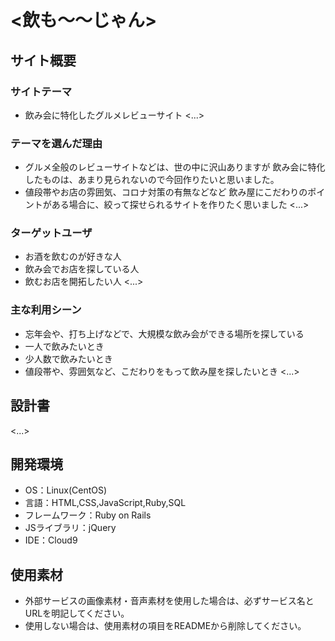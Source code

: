 # <飲も～～じゃん>

## サイト概要
### サイトテーマ
- 飲み会に特化したグルメレビューサイト
<...>

### テーマを選んだ理由
- グルメ全般のレビューサイトなどは、世の中に沢山ありますが  飲み会に特化したものは、あまり見られないので今回作りたいと思いました。
- 値段帯やお店の雰囲気、コロナ対策の有無などなど  飲み屋にこだわりのポイントがある場合に、絞って探せられるサイトを作りたく思いました
<...>

### ターゲットユーザ
- お酒を飲むのが好きな人
- 飲み会でお店を探している人
- 飲むお店を開拓したい人
<...>

### 主な利用シーン
- 忘年会や、打ち上げなどで、大規模な飲み会ができる場所を探している
- 一人で飲みたいとき
- 少人数で飲みたいとき
- 値段帯や、雰囲気など、こだわりをもって飲み屋を探したいとき
<...>

## 設計書
<...>

## 開発環境
- OS：Linux(CentOS)
- 言語：HTML,CSS,JavaScript,Ruby,SQL
- フレームワーク：Ruby on Rails
- JSライブラリ：jQuery
- IDE：Cloud9

## 使用素材
- 外部サービスの画像素材・音声素材を使用した場合は、必ずサービス名とURLを明記してください。
- 使用しない場合は、使用素材の項目をREADMEから削除してください。